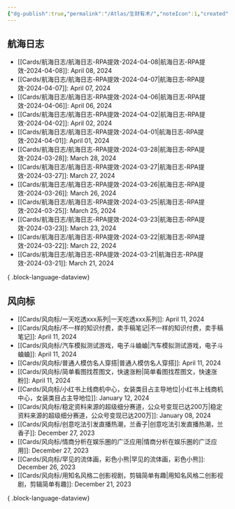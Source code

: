 ```yaml
---
{"dg-publish":true,"permalink":"/Atlas/生财有术/","noteIcon":1,"created":"2024-04-10","updated":"2024-04-10"}
---
```


## 航海日志
- [[Cards/航海日志/航海日志-RPA提效-2024-04-08\|航海日志-RPA提效-2024-04-08]]: April 08, 2024
- [[Cards/航海日志/航海日志-RPA提效-2024-04-07\|航海日志-RPA提效-2024-04-07]]: April 07, 2024
- [[Cards/航海日志/航海日志-RPA提效-2024-04-06\|航海日志-RPA提效-2024-04-06]]: April 06, 2024
- [[Cards/航海日志/航海日志-RPA提效-2024-04-02\|航海日志-RPA提效-2024-04-02]]: April 02, 2024
- [[Cards/航海日志/航海日志-RPA提效-2024-04-01\|航海日志-RPA提效-2024-04-01]]: April 01, 2024
- [[Cards/航海日志/航海日志-RPA提效-2024-03-28\|航海日志-RPA提效-2024-03-28]]: March 28, 2024
- [[Cards/航海日志/航海日志-RPA提效-2024-03-27\|航海日志-RPA提效-2024-03-27]]: March 27, 2024
- [[Cards/航海日志/航海日志-RPA提效-2024-03-26\|航海日志-RPA提效-2024-03-26]]: March 26, 2024
- [[Cards/航海日志/航海日志-RPA提效-2024-03-25\|航海日志-RPA提效-2024-03-25]]: March 25, 2024
- [[Cards/航海日志/航海日志-RPA提效-2024-03-23\|航海日志-RPA提效-2024-03-23]]: March 23, 2024
- [[Cards/航海日志/航海日志-RPA提效-2024-03-22\|航海日志-RPA提效-2024-03-22]]: March 22, 2024
- [[Cards/航海日志/航海日志-RPA提效-2024-03-21\|航海日志-RPA提效-2024-03-21]]: March 21, 2024

{ .block-language-dataview}

## 风向标
- [[Cards/风向标/一天吃透xxx系列\|一天吃透xxx系列]]: April 11, 2024
- [[Cards/风向标/不一样的知识付费，卖手稿笔记\|不一样的知识付费，卖手稿笔记]]: April 11, 2024
- [[Cards/风向标/汽车模拟测试游戏，电子斗蛐蛐\|汽车模拟测试游戏，电子斗蛐蛐]]: April 11, 2024
- [[Cards/风向标/普通人模仿名人穿搭\|普通人模仿名人穿搭]]: April 11, 2024
- [[Cards/风向标/简单看图找茬图文，快速涨粉\|简单看图找茬图文，快速涨粉]]: April 11, 2024
- [[Cards/风向标/小红书上线商机中心，女装类目占主导地位\|小红书上线商机中心，女装类目占主导地位]]: January 12, 2024
- [[Cards/风向标/稳定资料来源的超级细分赛道，公众号变现已达200万\|稳定资料来源的超级细分赛道，公众号变现已达200万]]: January 08, 2024
- [[Cards/风向标/创意吃法引发直播热潮，兰香子\|创意吃法引发直播热潮，兰香子]]: December 27, 2023
- [[Cards/风向标/情商分析在娱乐圈的广泛应用\|情商分析在娱乐圈的广泛应用]]: December 27, 2023
- [[Cards/风向标/罕见的流体画，彩色小熊\|罕见的流体画，彩色小熊]]: December 26, 2023
- [[Cards/风向标/用知名风格二创影视剧，剪辑简单有趣\|用知名风格二创影视剧，剪辑简单有趣]]: December 21, 2023

{ .block-language-dataview}